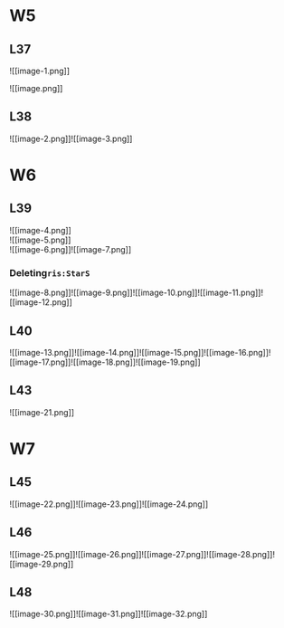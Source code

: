 # W5

## L37

![[image-1.png]]

![[image.png]]

## L38

![[image-2.png]]![[image-3.png]]

# W6

## L39

![[image-4.png]]  
![[image-5.png]]  
![[image-6.png]]![[image-7.png]]

### Deleting`ris:StarS`

![[image-8.png]]![[image-9.png]]![[image-10.png]]![[image-11.png]]![[image-12.png]]

## L40

![[image-13.png]]![[image-14.png]]![[image-15.png]]![[image-16.png]]![[image-17.png]]![[image-18.png]]![[image-19.png]]

## L43

![[image-21.png]]

# W7

## L45

![[image-22.png]]![[image-23.png]]![[image-24.png]]

## L46

![[image-25.png]]![[image-26.png]]![[image-27.png]]![[image-28.png]]![[image-29.png]]
## L48
![[image-30.png]]![[image-31.png]]![[image-32.png]]